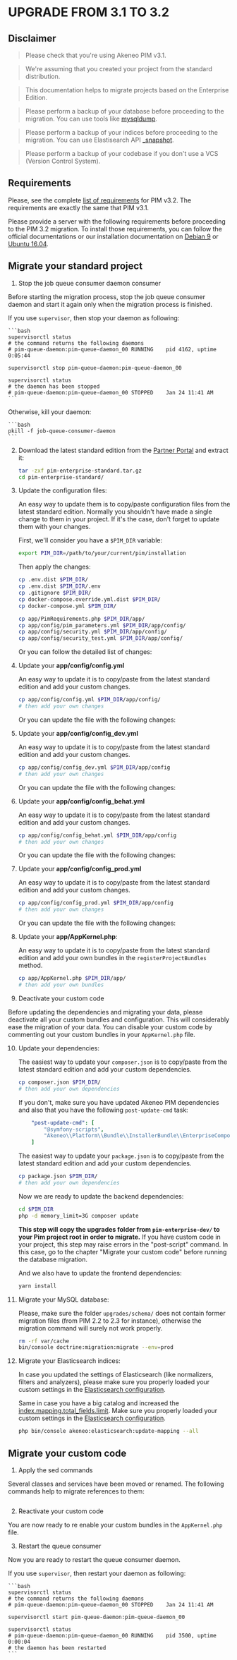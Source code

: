 # UPGRADE FROM 3.1 TO 3.2

## Disclaimer

> Please check that you're using Akeneo PIM v3.1.

> We're assuming that you created your project from the standard distribution.

> This documentation helps to migrate projects based on the Enterprise Edition.

> Please perform a backup of your database before proceeding to the migration. You can use tools like [mysqldump](https://dev.mysql.com/doc/refman/5.7/en/mysqldump.html).

> Please perform a backup of your indices before proceeding to the migration. You can use Elastisearch API [_snapshot](hhttps://www.elastic.co/guide/en/elasticsearch/reference/6.5/modules-snapshots.html).

> Please perform a backup of your codebase if you don't use a VCS (Version Control System).

## Requirements

Please, see the complete [list of requirements](https://docs.akeneo.com/3.2/install_pim/manual/system_requirements/system_requirements.html) for PIM v3.2. The requirements are exactly the same that PIM v3.1.

Please provide a server with the following requirements before proceeding to the PIM 3.2 migration. To install those requirements, you can follow the official documentations or our installation documentation on [Debian 9](https://docs.akeneo.com/3.2/install_pim/manual/system_requirements/manual_system_installation_debian9.html) or [Ubuntu 16.04](https://docs.akeneo.com/3.2/install_pim/manual/system_requirements/system_install_ubuntu_1604.html).

## Migrate your standard project

1. Stop the job queue consumer daemon consumer

Before starting the migration process, stop the job queue consumer daemon and start it again only when the migration process is finished.

If you use `supervisor`, then stop your daemon as following:

    ```bash
    supervisorctl status
    # the command returns the following daemons
    # pim-queue-daemon:pim-queue-daemon_00 RUNNING    pid 4162, uptime 0:05:44

    supervisorctl stop pim-queue-daemon:pim-queue-daemon_00

    supervisorctl status
    # the daemon has been stopped
    # pim-queue-daemon:pim-queue-daemon_00 STOPPED    Jan 24 11:41 AM
    ```

Otherwise, kill your daemon:

    ```bash
    pkill -f job-queue-consumer-daemon
    ```

2. Download the latest standard edition from the [Partner Portal](https://partners.akeneo.com/login) and extract it:

    ```bash
    tar -zxf pim-enterprise-standard.tar.gz
    cd pim-enterprise-standard/
    ```

3. Update the configuration files:

    An easy way to update them is to copy/paste configuration files from the latest standard edition. Normally you shouldn't have made a single change to them in your project. If it's the case, don't forget to update them with your changes.

    First, we'll consider you have a `$PIM_DIR` variable:

    ```bash
    export PIM_DIR=/path/to/your/current/pim/installation
    ```
    
    Then apply the changes:

    ```bash
    cp .env.dist $PIM_DIR/
    cp .env.dist $PIM_DIR/.env
    cp .gitignore $PIM_DIR/
    cp docker-compose.override.yml.dist $PIM_DIR/
    cp docker-compose.yml $PIM_DIR/

    cp app/PimRequirements.php $PIM_DIR/app/
    cp app/config/pim_parameters.yml $PIM_DIR/app/config/
    cp app/config/security.yml $PIM_DIR/app/config/
    cp app/config/security_test.yml $PIM_DIR/app/config/
    ```

    Or you can follow the detailed list of changes:

4. Update your **app/config/config.yml**

    An easy way to update it is to copy/paste from the latest standard edition and add your custom changes.

    ```bash
    cp app/config/config.yml $PIM_DIR/app/config/
    # then add your own changes
    ```

    Or you can update the file with the following changes:

5. Update your **app/config/config_dev.yml**

    An easy way to update it is to copy/paste from the latest standard edition and add your custom changes.

    ```bash
    cp app/config/config_dev.yml $PIM_DIR/app/config
    # then add your own changes
    ```

    Or you can update the file with the following changes:

6. Update your **app/config/config_behat.yml**

    An easy way to update it is to copy/paste from the latest standard edition and add your custom changes.

    ```bash
    cp app/config/config_behat.yml $PIM_DIR/app/config
    # then add your own changes
    ```

    Or you can update the file with the following changes:

7. Update your **app/config/config_prod.yml**

    An easy way to update it is to copy/paste from the latest standard edition and add your custom changes.

    ```bash
    cp app/config/config_prod.yml $PIM_DIR/app/config
    # then add your own changes
    ```

    Or you can update the file with the following changes:
            
8. Update your **app/AppKernel.php**:
    
    An easy way to update it is to copy/paste from the latest standard edition and add your own bundles in the `registerProjectBundles` method.
    
    ```bash
    cp app/AppKernel.php $PIM_DIR/app/
    # then add your own bundles
    ```
        
9. Deactivate your custom code

Before updating the dependencies and migrating your data, please deactivate all your custom bundles and configuration. This will considerably ease the migration of your data. You can disable your custom code by commenting out your custom bundles in your `AppKernel.php` file.

10. Update your dependencies:

    The easiest way to update your `composer.json` is to copy/paste from the latest standard edition and add your custom dependencies.
    
    ```bash
    cp composer.json $PIM_DIR/
    # then add your own dependencies
    ```
    
    If you don't, make sure you have updated Akeneo PIM dependencies and also that you have the following `post-update-cmd` task:
    
    ```yaml
        "post-update-cmd": [
            "@symfony-scripts",
            "Akeneo\\Platform\\Bundle\\InstallerBundle\\EnterpriseComposerScripts::copyUpgradesFiles"
        ]
    ```
    
    The easiest way to update your `package.json` is to copy/paste from the latest standard edition and add your custom dependencies.
    
    ```bash
    cp package.json $PIM_DIR/
    # then add your own dependencies
    ```
    
    Now we are ready to update the backend dependencies:
    
    ```bash
    cd $PIM_DIR
    php -d memory_limit=3G composer update
    ```
    
     **This step will copy the upgrades folder from `pim-enterprise-dev/` to your Pim project root in order to migrate.**
    If you have custom code in your project, this step may raise errors in the "post-script" command.
    In this case, go to the chapter "Migrate your custom code" before running the database migration.

    And we also have to update the frontend dependencies:
    
    ```bash
    yarn install
    ```

12. Migrate your MySQL database: 

    Please, make sure the folder `upgrades/schema/` does not contain former migration files (from PIM 2.2 to 2.3 for instance), 
    otherwise the migration command will surely not work properly.

    ```bash
    rm -rf var/cache
    bin/console doctrine:migration:migrate --env=prod
    ```

13. Migrate your Elasticsearch indices:

    In case you updated the settings of Elasticsearch (like normalizers, filters and analyzers), please make sure you properly loaded your custom settings in the [Elasticsearch configuration](https://github.com/akeneo/pim-enterprise-standard/blob/3.1/app/config/pim_parameters.yml#L58-L68).

    Same in case you have a big catalog and increased the [index.mapping.total_fields.limit](https://www.elastic.co/guide/en/elasticsearch/reference/6.5/mapping.html#mapping-limit-settings). Make sure you properly loaded your custom settings in the [Elasticsearch configuration](https://github.com/akeneo/pim-enterprise-standard/blob/3.1/app/config/pim_parameters.yml#L58-L68).

    ```bash
    php bin/console akeneo:elasticsearch:update-mapping --all
    ```

## Migrate your custom code

1. Apply the sed commands

Several classes and services have been moved or renamed. The following commands help to migrate references to them:

```bash
```

2. Reactivate your custom code

You are now ready to re enable your custom bundles in the `AppKernel.php` file. 

3. Restart the queue consumer

Now you are ready to restart the queue consumer daemon.

If you use `supervisor`, then restart your daemon as following:

    ```bash
    supervisorctl status
    # the command returns the following daemons
    # pim-queue-daemon:pim-queue-daemon_00 STOPPED    Jan 24 11:41 AM

    supervisorctl start pim-queue-daemon:pim-queue-daemon_00

    supervisorctl status
    # pim-queue-daemon:pim-queue-daemon_00 RUNNING    pid 3500, uptime 0:00:04
    # the daemon has been restarted
    ```
